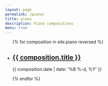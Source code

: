 ```yaml
---
layout: page
permalink: /piano/
title: piano
description: Piano compositions
menu: true
---
```


<ul class="post-list">
{% for composition in site.piano reversed %}
    <li>
        <h2><a class="poem-title" href="{{ composition.url | prepend: site.baseurl }}">{{ composition.title }}</a></h2>
        <p class="post-meta">{{ composition.date | date: '%B %-d, %Y' }}</p>
      </li>
{% endfor %}
</ul>
